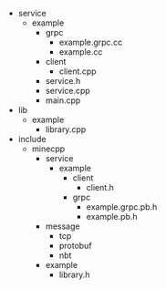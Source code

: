 - service
    - example
        - grpc
          - example.grpc.cc
          - example.cc
        - client
          - client.cpp
        - service.h
        - service.cpp
        - main.cpp
- lib
    - example
        - library.cpp
- include 
    - minecpp
        - service
          - example
            - client
              - client.h
            - grpc
              - example.grpc.pb.h
              - example.pb.h
        - message
          - tcp
          - protobuf
          - nbt
        - example
            - library.h